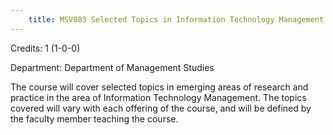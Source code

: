 ```yaml
---
    title: MSV803 Selected Topics in Information Technology Management
---
```

Credits: 1 (1-0-0)

Department: Department of Management Studies

The course will cover selected topics in emerging areas of research and practice in the area of Information Technology Management. The topics covered will vary with each offering of the course, and will be defined by the faculty member teaching the course.